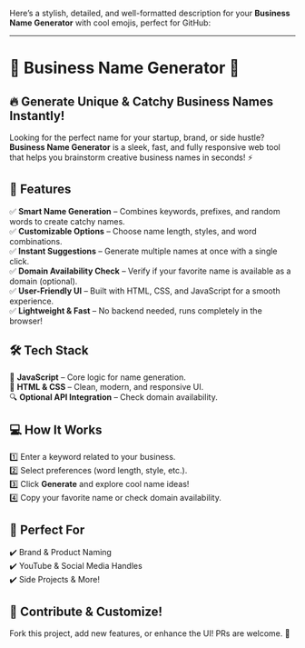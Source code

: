 Here’s a stylish, detailed, and well-formatted description for your **Business Name Generator** with cool emojis, perfect for GitHub:  

---

# 🚀 Business Name Generator 🎯  

## 🔥 Generate Unique & Catchy Business Names Instantly!  

Looking for the perfect name for your startup, brand, or side hustle? **Business Name Generator** is a sleek, fast, and fully responsive web tool that helps you brainstorm creative business names in seconds! ⚡  

## 🎨 Features  

✅ **Smart Name Generation** – Combines keywords, prefixes, and random words to create catchy names.  
✅ **Customizable Options** – Choose name length, styles, and word combinations.  
✅ **Instant Suggestions** – Generate multiple names at once with a single click.  
✅ **Domain Availability Check** – Verify if your favorite name is available as a domain (optional).  
✅ **User-Friendly UI** – Built with HTML, CSS, and JavaScript for a smooth experience.  
✅ **Lightweight & Fast** – No backend needed, runs completely in the browser!  

## 🛠️ Tech Stack  

🚀 **JavaScript** – Core logic for name generation.  
🎨 **HTML & CSS** – Clean, modern, and responsive UI.  
🔍 **Optional API Integration** – Check domain availability.  

## 💻 How It Works  

1️⃣ Enter a keyword related to your business.  
2️⃣ Select preferences (word length, style, etc.).  
3️⃣ Click **Generate** and explore cool name ideas!  
4️⃣ Copy your favorite name or check domain availability.  

## 🎯 Perfect For  

✔️ Brand & Product Naming  
✔️ YouTube & Social Media Handles  
✔️ Side Projects & More!  

## 📌 Contribute & Customize!  

Fork this project, add new features, or enhance the UI! PRs are welcome. 🚀  
